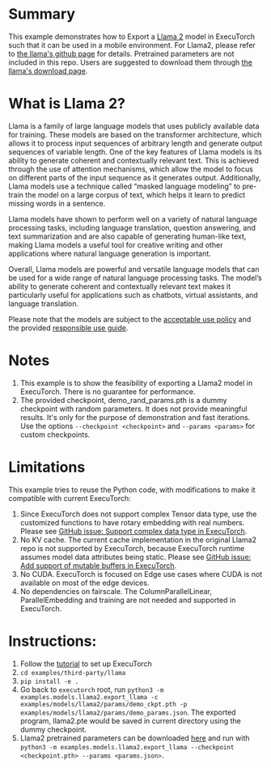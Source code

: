 # Summary
This example demonstrates how to Export a [Llama 2](https://ai.meta.com/llama/) model in ExecuTorch such that it can be used in a mobile environment.
For Llama2, please refer to [the llama's github page](https://github.com/facebookresearch/llama) for details.
Pretrained parameters are not included in this repo. Users are suggested to download them through [the llama's download page](https://ai.meta.com/resources/models-and-libraries/llama-downloads/).

# What is Llama 2?
Llama is a family of large language models that uses publicly available data for training. These models are based on the transformer architecture, which allows it to process input sequences of arbitrary length and generate output sequences of variable length. One of the key features of Llama models is its ability to generate coherent and contextually relevant text. This is achieved through the use of attention mechanisms, which allow the model to focus on different parts of the input sequence as it generates output. Additionally, Llama models use a technique called “masked language modeling” to pre-train the model on a large corpus of text, which helps it learn to predict missing words in a sentence.

Llama models have shown to perform well on a variety of natural language processing tasks, including language translation, question answering, and text summarization and are also capable of generating human-like text, making Llama models a useful tool for creative writing and other applications where natural language generation is important.

Overall, Llama models are powerful and versatile language models that can be used for a wide range of natural language processing tasks. The model’s ability to generate coherent and contextually relevant text makes it particularly useful for applications such as chatbots, virtual assistants, and language translation.

Please note that the models are subject to the [acceptable use policy](https://github.com/facebookresearch/llama/blob/main/USE_POLICY.md) and the provided [responsible use guide](https://ai.meta.com/static-resource/responsible-use-guide/).

# Notes
1. This example is to show the feasibility of exporting a Llama2 model in ExecuTorch. There is no guarantee for performance.
2. The provided checkpoint, demo_rand_params.pth is a dummy checkpoint with random parameters. It does not provide meaningful results. It's only for the purpose of demonstration and fast iterations.  Use the options `--checkpoint <checkpoint>` and `--params <params>` for custom checkpoints.


# Limitations
This example tries to reuse the Python code, with modifications to make it compatible with current ExecuTorch:
1. Since ExecuTorch does not support complex Tensor data type, use the customized functions to have rotary embedding with real numbers. Please see [GitHub issue: Support complex data type in ExecuTorch](https://github.com/pytorch/executorch/issues/886).
2. No KV cache. The current cache implementation in the original Llama2 repo is not supported by ExecuTorch, because ExecuTorch runtime assumes model data attributes being static. Please see [GitHub issue: Add support of mutable buffers in ExecuTorch](https://github.com/pytorch/executorch/issues/897).
3. No CUDA. ExecuTorch is focused on Edge use cases where CUDA is not available on most of the edge devices.
4. No dependencies on fairscale. The ColumnParallelLinear, ParallelEmbedding and training are not needed and supported in ExecuTorch.


# Instructions:
1. Follow the [tutorial](https://pytorch.org/executorch/stable/getting-started-setup) to set up ExecuTorch
2. `cd examples/third-party/llama`
3. `pip install -e .`
4. Go back to `executorch` root, run `python3 -m examples.models.llama2.export_llama -c examples/models/llama2/params/demo_ckpt.pth -p examples/models/llama2/params/demo_params.json`. The exported program, llama2.pte would be saved in current directory using the dummy checkpoint.
5. Llama2 pretrained parameters can be downloaded [here](https://ai.meta.com/resources/models-and-libraries/llama-downloads/) and run with `python3 -m examples.models.llama2.export_llama --checkpoint <checkpoint.pth> --params <params.json>`.
